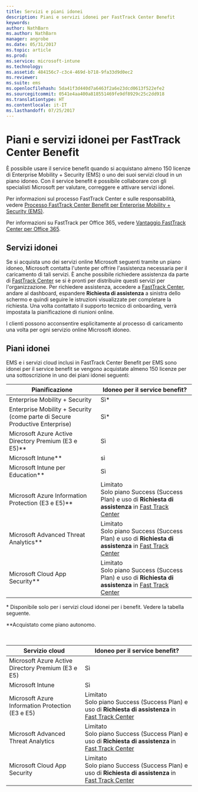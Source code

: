 ```yaml
---
title: Servizi e piani idonei
description: Piani e servizi idonei per FastTrack Center Benefit
keywords: 
author: NathBarn
ms.author: NathBarn
manager: angrobe
ms.date: 05/31/2017
ms.topic: article
ms.prod: 
ms.service: microsoft-intune
ms.technology: 
ms.assetid: 484156c7-c3c4-469d-b718-9fa33d9d0ec2
ms.reviewer: 
ms.suite: ems
ms.openlocfilehash: 5da41f3d440d7a6463f2a6e23dcd0613f522efe2
ms.sourcegitcommit: 0541e4aa400a818551469fe9df8929c25c2dd918
ms.translationtype: HT
ms.contentlocale: it-IT
ms.lasthandoff: 07/25/2017
---
```

# <a name="fasttrack-center-benefit-eligible-services-and-plans"></a>Piani e servizi idonei per FastTrack Center Benefit
È possibile usare il service benefit quando si acquistano almeno 150 licenze di Enterprise Mobility + Security (EMS) o uno dei suoi servizi cloud in un piano idoneo. Con il service benefit è possibile collaborare con gli specialisti Microsoft per valutare, correggere e attivare servizi idonei.

Per informazioni sul processo FastTrack Center e sulle responsabilità, vedere [Processo FastTrack Center Benefit per Enterprise Mobility + Security (EMS)](fasttrack-center-benefit-process-for-enterprise-mobility-suite-ems.md).

Per informazioni su FastTrack per Office 365, vedere [Vantaggio FastTrack Center per Office 365](https://technet.microsoft.com/library/office-365-onboarding-benefit.aspx).

## <a name="eligible-services"></a>Servizi idonei
Se si acquista uno dei servizi online Microsoft seguenti tramite un piano idoneo, Microsoft contatta l'utente per offrire l'assistenza necessaria per il caricamento di tali servizi. È anche possibile richiedere assistenza da parte di [FastTrack Center](http://fasttrack.microsoft.com/) se si è pronti per distribuire questi servizi per l'organizzazione. Per richiedere assistenza, accedere a [FastTrack Center](http://fasttrack.microsoft.com/), andare al dashboard, espandere **Richiesta di assistenza** a sinistra dello schermo e quindi seguire le istruzioni visualizzate per completare la richiesta. Una volta contattato il supporto tecnico di onboarding, verrà impostata la pianificazione di riunioni online.

I clienti possono acconsentire esplicitamente al processo di caricamento una volta per ogni servizio online Microsoft idoneo.

## <a name="eligible-plans"></a>Piani idonei
EMS e i servizi cloud inclusi in FastTrack Center Benefit per EMS sono idonei per il service benefit se vengono acquistate almeno 150 licenze per una sottoscrizione in uno dei piani idonei seguenti:

|Pianificazione|Idoneo per il service benefit?|
|--------|-------------------------------------|
|Enterprise Mobility + Security |Sì\*|
|Enterprise Mobility + Security (come parte di Secure Productive Enterprise)|Sì*|
|Microsoft Azure Active Directory Premium (E3 e E5)**|Sì|
|Microsoft Intune**|sì|
|Microsoft Intune per Education** |Sì |
|Microsoft Azure Information Protection (E3 e E5)**|Limitato</br>Solo piano Success (Success Plan) e uso di **Richiesta di assistenza** in [Fast Track Center](https://fasttrack.microsoft.com/)|
|Microsoft Advanced Threat Analytics**|Limitato</br>Solo piano Success (Success Plan) e uso di **Richiesta di assistenza** in [Fast Track Center](https://fasttrack.microsoft.com/)|
|Microsoft Cloud App Security**|Limitato</br>Solo piano Success (Success Plan) e uso di **Richiesta di assistenza** in [Fast Track Center](https://fasttrack.microsoft.com/)|

&ast; Disponibile solo per i servizi cloud idonei per i benefit. Vedere la tabella seguente.

**Acquistato come piano autonomo.

&nbsp;

|Servizio cloud|Idoneo per il service benefit?|
|--------|-------------------------------------|
|Microsoft Azure Active Directory Premium (E3 e E5)|Sì|
|Microsoft Intune|Sì|
|Microsoft Azure Information Protection (E3 e E5)|Limitato</br>Solo piano Success (Success Plan) e uso di **Richiesta di assistenza** in [Fast Track Center](https://fasttrack.microsoft.com/)|
|Microsoft Advanced Threat Analytics|Limitato</br>Solo piano Success (Success Plan) e uso di **Richiesta di assistenza** in [Fast Track Center](https://fasttrack.microsoft.com/)|
|Microsoft Cloud App Security|Limitato</br>Solo piano Success (Success Plan) e uso di **Richiesta di assistenza** in [Fast Track Center](https://fasttrack.microsoft.com/)|
